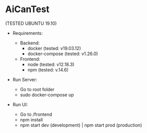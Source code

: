 # AiCanTest

(TESTED UBUNTU 19.10)

- Requirements:
  - Backend:
    - docker (tested: v19.03.12)
    - docker-compose (tested: v1.26.0)
  - Frontend:
    - node (tested: v12.18.3)
    - npm (tested: v.14.6)
    
- Run Server:
  - Go to root folder
  - sudo docker-compose up


- Run UI:
  - Go to /frontend
  - npm install
  - npm start dev (development) | npm start prod (production)
